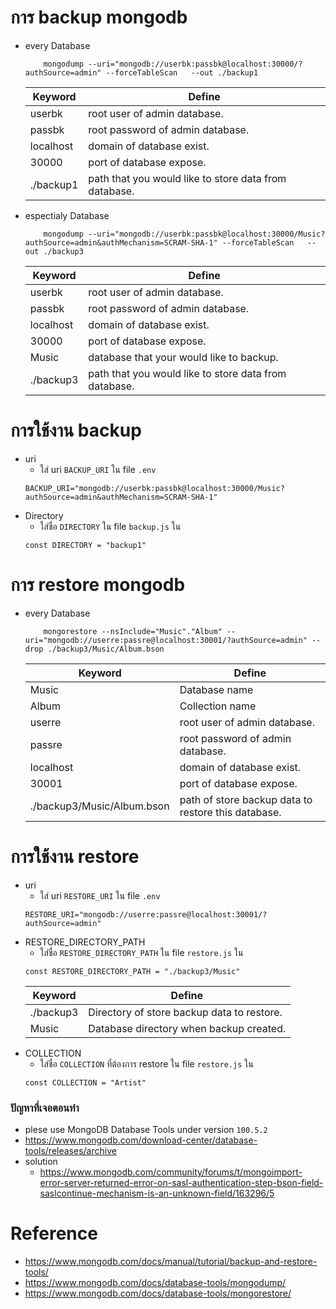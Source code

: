 # การ backup mongodb
- every Database
    ```
        mongodump --uri="mongodb://userbk:passbk@localhost:30000/?authSource=admin" --forceTableScan   --out ./backup1
    ```
    Keyword    | Define
    -----------|--------------------------------------------------------
    userbk     | root user of admin database.
    passbk     | root password of admin database.
    localhost  | domain of database exist.
    30000      | port of database expose.
    ./backup1  | path that you would like to store data from database.

- espectialy Database
    ```
        mongodump --uri="mongodb://userbk:passbk@localhost:30000/Music?authSource=admin&authMechanism=SCRAM-SHA-1" --forceTableScan   --out ./backup3
    ``` 
    Keyword    | Define                                                 
    -----------|--------------------------------------------------------
    userbk     | root user of admin database.                                     
    passbk     | root password of admin database.                              
    localhost  | domain of database exist.                                      
    30000      | port of database expose.                                  
    Music      | database that your would like to backup.                         
    ./backup3  | path that you would like to store data from database.  

# การใช้งาน backup     
- uri
    - ใส่ uri `BACKUP_URI` ใน file `.env`   
    ```
    BACKUP_URI="mongodb://userbk:passbk@localhost:30000/Music?authSource=admin&authMechanism=SCRAM-SHA-1"
    ```        
- Directory
    - ใส่ชื่อ `DIRECTORY` ใน file `backup.js` ใน 
    ```
    const DIRECTORY = "backup1"
    ```

# การ restore mongodb
- every Database
    ```
        mongorestore --nsInclude="Music"."Album" --uri="mongodb://userre:passre@localhost:30001/?authSource=admin" --drop ./backup3/Music/Album.bson
    ```
    Keyword    | Define                                                 
    -----------|--------------------------------------------------------
    Music      | Database name                                    
    Album      | Collection name                              
    userre     | root user of admin database.                                      
    passre     | root password of admin database.                                   
    localhost  | domain of database exist.                           
    30001      | port of database expose.  
    ./backup3/Music/Album.bson | path of store backup data to restore this database.

# การใช้งาน restore
- uri
    - ใส่ uri `RESTORE_URI` ใน file `.env`   
    ```
    RESTORE_URI="mongodb://userre:passre@localhost:30001/?authSource=admin"
    ```        
- RESTORE_DIRECTORY_PATH
    - ใส่ชื่อ `RESTORE_DIRECTORY_PATH` ใน file `restore.js` ใน 
    ```
    const RESTORE_DIRECTORY_PATH = "./backup3/Music"
    ```
     Keyword   | Define                                                 
    -----------|--------------------------------------------------------
    ./backup3  | Directory of store backup data to restore.
    Music      | Database directory when backup created.                  
- COLLECTION
    - ใส่ชื่อ `COLLECTION` ที่ต้องการ restore ใน file `restore.js` ใน 
    ```
    const COLLECTION = "Artist"
    ```

### ปัญหาที่เจอตอนทำ
- plese use MongoDB Database Tools under version `100.5.2`
- https://www.mongodb.com/download-center/database-tools/releases/archive
- solution 
    - https://www.mongodb.com/community/forums/t/mongoimport-error-server-returned-error-on-sasl-authentication-step-bson-field-saslcontinue-mechanism-is-an-unknown-field/163296/5

# Reference
- https://www.mongodb.com/docs/manual/tutorial/backup-and-restore-tools/
- https://www.mongodb.com/docs/database-tools/mongodump/
- https://www.mongodb.com/docs/database-tools/mongorestore/
